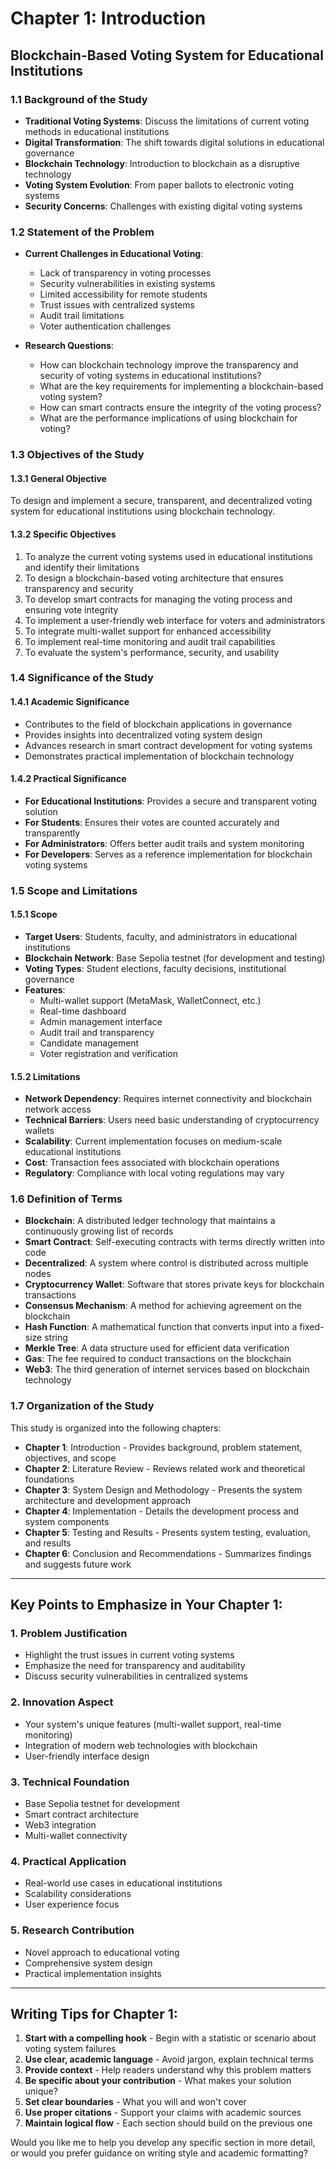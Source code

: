 # Chapter 1: Introduction
## Blockchain-Based Voting System for Educational Institutions

### 1.1 Background of the Study
- **Traditional Voting Systems**: Discuss the limitations of current voting methods in educational institutions
- **Digital Transformation**: The shift towards digital solutions in educational governance
- **Blockchain Technology**: Introduction to blockchain as a disruptive technology
- **Voting System Evolution**: From paper ballots to electronic voting systems
- **Security Concerns**: Challenges with existing digital voting systems

### 1.2 Statement of the Problem
- **Current Challenges in Educational Voting**:
  - Lack of transparency in voting processes
  - Security vulnerabilities in existing systems
  - Limited accessibility for remote students
  - Trust issues with centralized systems
  - Audit trail limitations
  - Voter authentication challenges

- **Research Questions**:
  - How can blockchain technology improve the transparency and security of voting systems in educational institutions?
  - What are the key requirements for implementing a blockchain-based voting system?
  - How can smart contracts ensure the integrity of the voting process?
  - What are the performance implications of using blockchain for voting?

### 1.3 Objectives of the Study

#### 1.3.1 General Objective
To design and implement a secure, transparent, and decentralized voting system for educational institutions using blockchain technology.

#### 1.3.2 Specific Objectives
1. To analyze the current voting systems used in educational institutions and identify their limitations
2. To design a blockchain-based voting architecture that ensures transparency and security
3. To develop smart contracts for managing the voting process and ensuring vote integrity
4. To implement a user-friendly web interface for voters and administrators
5. To integrate multi-wallet support for enhanced accessibility
6. To implement real-time monitoring and audit trail capabilities
7. To evaluate the system's performance, security, and usability

### 1.4 Significance of the Study

#### 1.4.1 Academic Significance
- Contributes to the field of blockchain applications in governance
- Provides insights into decentralized voting system design
- Advances research in smart contract development for voting systems
- Demonstrates practical implementation of blockchain technology

#### 1.4.2 Practical Significance
- **For Educational Institutions**: Provides a secure and transparent voting solution
- **For Students**: Ensures their votes are counted accurately and transparently
- **For Administrators**: Offers better audit trails and system monitoring
- **For Developers**: Serves as a reference implementation for blockchain voting systems

### 1.5 Scope and Limitations

#### 1.5.1 Scope
- **Target Users**: Students, faculty, and administrators in educational institutions
- **Blockchain Network**: Base Sepolia testnet (for development and testing)
- **Voting Types**: Student elections, faculty decisions, institutional governance
- **Features**: 
  - Multi-wallet support (MetaMask, WalletConnect, etc.)
  - Real-time dashboard
  - Admin management interface
  - Audit trail and transparency
  - Candidate management
  - Voter registration and verification

#### 1.5.2 Limitations
- **Network Dependency**: Requires internet connectivity and blockchain network access
- **Technical Barriers**: Users need basic understanding of cryptocurrency wallets
- **Scalability**: Current implementation focuses on medium-scale educational institutions
- **Cost**: Transaction fees associated with blockchain operations
- **Regulatory**: Compliance with local voting regulations may vary

### 1.6 Definition of Terms

- **Blockchain**: A distributed ledger technology that maintains a continuously growing list of records
- **Smart Contract**: Self-executing contracts with terms directly written into code
- **Decentralized**: A system where control is distributed across multiple nodes
- **Cryptocurrency Wallet**: Software that stores private keys for blockchain transactions
- **Consensus Mechanism**: A method for achieving agreement on the blockchain
- **Hash Function**: A mathematical function that converts input into a fixed-size string
- **Merkle Tree**: A data structure used for efficient data verification
- **Gas**: The fee required to conduct transactions on the blockchain
- **Web3**: The third generation of internet services based on blockchain technology

### 1.7 Organization of the Study

This study is organized into the following chapters:

- **Chapter 1**: Introduction - Provides background, problem statement, objectives, and scope
- **Chapter 2**: Literature Review - Reviews related work and theoretical foundations
- **Chapter 3**: System Design and Methodology - Presents the system architecture and development approach
- **Chapter 4**: Implementation - Details the development process and system components
- **Chapter 5**: Testing and Results - Presents system testing, evaluation, and results
- **Chapter 6**: Conclusion and Recommendations - Summarizes findings and suggests future work

---

## Key Points to Emphasize in Your Chapter 1:

### 1. **Problem Justification**
- Highlight the trust issues in current voting systems
- Emphasize the need for transparency and auditability
- Discuss security vulnerabilities in centralized systems

### 2. **Innovation Aspect**
- Your system's unique features (multi-wallet support, real-time monitoring)
- Integration of modern web technologies with blockchain
- User-friendly interface design

### 3. **Technical Foundation**
- Base Sepolia testnet for development
- Smart contract architecture
- Web3 integration
- Multi-wallet connectivity

### 4. **Practical Application**
- Real-world use cases in educational institutions
- Scalability considerations
- User experience focus

### 5. **Research Contribution**
- Novel approach to educational voting
- Comprehensive system design
- Practical implementation insights

---

## Writing Tips for Chapter 1:

1. **Start with a compelling hook** - Begin with a statistic or scenario about voting system failures
2. **Use clear, academic language** - Avoid jargon, explain technical terms
3. **Provide context** - Help readers understand why this problem matters
4. **Be specific about your contribution** - What makes your solution unique?
5. **Set clear boundaries** - What you will and won't cover
6. **Use proper citations** - Support your claims with academic sources
7. **Maintain logical flow** - Each section should build on the previous one

Would you like me to help you develop any specific section in more detail, or would you prefer guidance on writing style and academic formatting?

